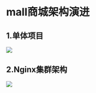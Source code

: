 # mall商城架构演进

## 1.单体项目

![](E:\markdown笔记\笔记图片\20\2\20.png)

## 2.Nginx集群架构

![](E:\markdown笔记\笔记图片\20\2\21.png)
